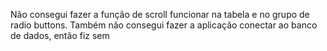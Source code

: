 Não consegui fazer a função de scroll funcionar na tabela e no grupo de radio buttons. Também não consegui fazer a aplicação conectar ao banco de dados, então fiz sem
